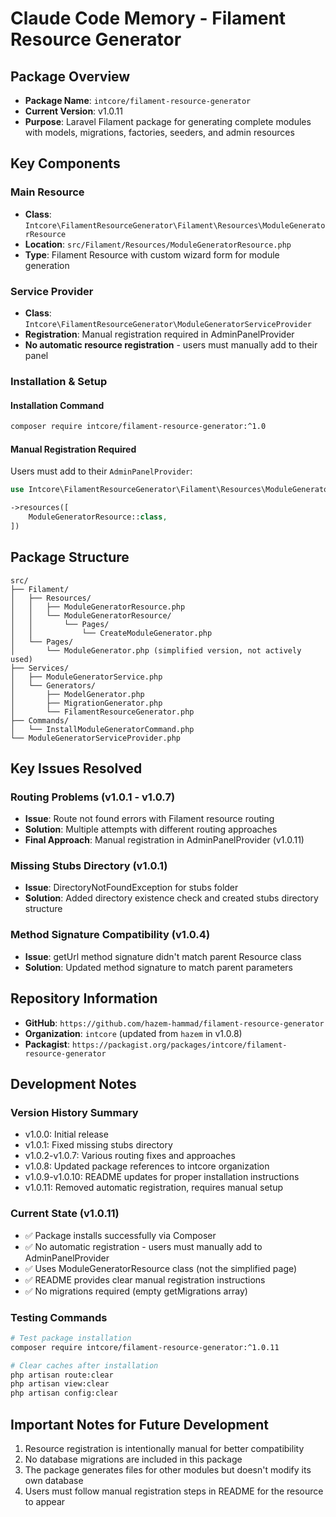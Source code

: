 # Claude Code Memory - Filament Resource Generator

## Package Overview
- **Package Name**: `intcore/filament-resource-generator`
- **Current Version**: v1.0.11
- **Purpose**: Laravel Filament package for generating complete modules with models, migrations, factories, seeders, and admin resources

## Key Components

### Main Resource
- **Class**: `Intcore\FilamentResourceGenerator\Filament\Resources\ModuleGeneratorResource`
- **Location**: `src/Filament/Resources/ModuleGeneratorResource.php`
- **Type**: Filament Resource with custom wizard form for module generation

### Service Provider
- **Class**: `Intcore\FilamentResourceGenerator\ModuleGeneratorServiceProvider`
- **Registration**: Manual registration required in AdminPanelProvider
- **No automatic resource registration** - users must manually add to their panel

### Installation & Setup

#### Installation Command
```bash
composer require intcore/filament-resource-generator:^1.0
```

#### Manual Registration Required
Users must add to their `AdminPanelProvider`:
```php
use Intcore\FilamentResourceGenerator\Filament\Resources\ModuleGeneratorResource;

->resources([
    ModuleGeneratorResource::class,
])
```

## Package Structure
```
src/
├── Filament/
│   ├── Resources/
│   │   ├── ModuleGeneratorResource.php
│   │   └── ModuleGeneratorResource/
│   │       └── Pages/
│   │           └── CreateModuleGenerator.php
│   └── Pages/
│       └── ModuleGenerator.php (simplified version, not actively used)
├── Services/
│   ├── ModuleGeneratorService.php
│   └── Generators/
│       ├── ModelGenerator.php
│       ├── MigrationGenerator.php
│       └── FilamentResourceGenerator.php
├── Commands/
│   └── InstallModuleGeneratorCommand.php
└── ModuleGeneratorServiceProvider.php
```

## Key Issues Resolved

### Routing Problems (v1.0.1 - v1.0.7)
- **Issue**: Route not found errors with Filament resource routing
- **Solution**: Multiple attempts with different routing approaches
- **Final Approach**: Manual registration in AdminPanelProvider (v1.0.11)

### Missing Stubs Directory (v1.0.1)
- **Issue**: DirectoryNotFoundException for stubs folder
- **Solution**: Added directory existence check and created stubs directory structure

### Method Signature Compatibility (v1.0.4)
- **Issue**: getUrl method signature didn't match parent Resource class
- **Solution**: Updated method signature to match parent parameters

## Repository Information
- **GitHub**: `https://github.com/hazem-hammad/filament-resource-generator`
- **Organization**: `intcore` (updated from `hazem` in v1.0.8)
- **Packagist**: `https://packagist.org/packages/intcore/filament-resource-generator`

## Development Notes

### Version History Summary
- v1.0.0: Initial release
- v1.0.1: Fixed missing stubs directory
- v1.0.2-v1.0.7: Various routing fixes and approaches
- v1.0.8: Updated package references to intcore organization
- v1.0.9-v1.0.10: README updates for proper installation instructions
- v1.0.11: Removed automatic registration, requires manual setup

### Current State (v1.0.11)
- ✅ Package installs successfully via Composer
- ✅ No automatic registration - users must manually add to AdminPanelProvider
- ✅ Uses ModuleGeneratorResource class (not the simplified page)
- ✅ README provides clear manual registration instructions
- ✅ No migrations required (empty getMigrations array)

### Testing Commands
```bash
# Test package installation
composer require intcore/filament-resource-generator:^1.0.11

# Clear caches after installation
php artisan route:clear
php artisan view:clear
php artisan config:clear
```

## Important Notes for Future Development
1. Resource registration is intentionally manual for better compatibility
2. No database migrations are included in this package
3. The package generates files for other modules but doesn't modify its own database
4. Users must follow manual registration steps in README for the resource to appear